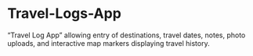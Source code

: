 # Travel-Logs-App
“Travel Log App” allowing entry of destinations, travel dates, notes, photo uploads, and interactive map markers displaying travel history.
